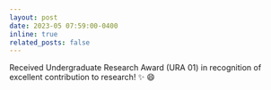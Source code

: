 ```yaml
---
layout: post
date: 2023-05 07:59:00-0400
inline: true
related_posts: false
---
```


Received Undergraduate Research Award (URA 01) in recognition of excellent contribution to research! :sparkles: :smile:
